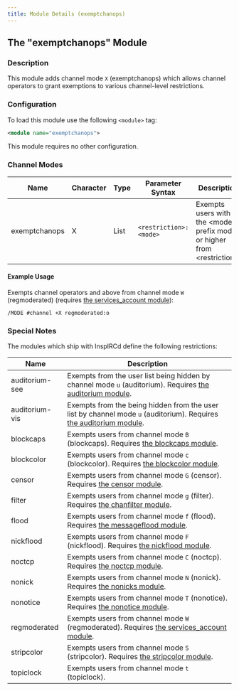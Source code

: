 ```yaml
---
title: Module Details (exemptchanops)
---
```


## The "exemptchanops" Module

### Description

This module adds channel mode `X` (exemptchanops) which allows channel operators to grant exemptions to various channel-level restrictions.

### Configuration

To load this module use the following `<module>` tag:

```xml
<module name="exemptchanops">
```

This module requires no other configuration.

### Channel Modes

Name          | Character | Type | Parameter Syntax       | Description
------------- | --------- | ---- | ---------------------- | -----------
exemptchanops | X         | List | `<restriction>:<mode>` | Exempts users with the &lt;mode&gt; prefix mode or higher from &lt;restriction&gt;.

#### Example Usage

Exempts channel operators and above from channel mode `W` (regmoderated) (requires [the services_account module](/3/modules/services_account)):

```plaintext
/MODE #channel +X regmoderated:o
```

### Special Notes

The modules which ship with InspIRCd define the following restrictions:

Name           | Description
-------------- | -----------
auditorium-see | Exempts from the user list being hidden by channel mode `u` (auditorium). Requires [the auditorium module](/3/modules/auditorium).
auditorium-vis | Exempts from the being hidden from the user list by channel mode `u` (auditorium). Requires [the auditorium module](/3/modules/auditorium).
blockcaps      | Exempts users from channel mode `B` (blockcaps). Requires [the blockcaps module](/3/modules/blockcaps).
blockcolor     | Exempts users from channel mode `c` (blockcolor). Requires [the blockcolor module](/3/modules/blockcolor).
censor         | Exempts users from channel mode `G` (censor). Requires [the censor module](/3/modules/censor).
filter         | Exempts users from channel mode `g` (filter). Requires [the chanfilter module](/3/modules/chanfilter).
flood          | Exempts users from channel mode `f` (flood). Requires [the messageflood module](/3/modules/messageflood).
nickflood      | Exempts users from channel mode `F` (nickflood). Requires [the nickflood module](/3/modules/nickflood).
noctcp         | Exempts users from channel mode `C` (noctcp). Requires [the noctcp module](/3/modules/noctcp).
nonick         | Exempts users from channel mode `N` (nonick). Requires [the nonicks module](/3/modules/nonicks).
nonotice       | Exempts users from channel mode `T` (nonotice). Requires [the nonotice module](/3/modules/nonotice).
regmoderated   | Exempts users from channel mode `W` (regmoderated). Requires [the services_account module](/3/modules/services_account).
stripcolor     | Exempts users from channel mode `S` (stripcolor). Requires [the stripcolor module](/3/modules/stripcolor).
topiclock      | Exempts users from channel mode `t` (topiclock).
